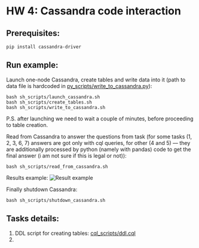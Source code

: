 # HW 4: Cassandra code interaction

## Prerequisites:
```
pip install cassandra-driver
```

## Run example:
Launch one-node Cassandra, create tables and write data into it (path to data file is hardcoded in [py_scripts/write_to_cassandra.py](py_scripts/write_to_cassandra.py)):
```
bash sh_scripts/launch_cassandra.sh
bash sh_scripts/create_tables.sh
bash sh_scripts/write_to_cassandra.sh
```
P.S. after launching we need to wait a couple of minutes, before proceeding to table creation. 

Read from Cassandra to answer the questions from task (for some tasks (1, 2, 3, 6, 7) answers are got only with cql queries, for other (4 and 5) 
–– they are additionally processed by python (namely with pandas) code to get the final answer (i am not sure if this is legal or not)):
```
bash sh_scripts/read_from_cassandra.sh
```

Results example:
![Result example](images/result.png)

Finally shutdown Cassandra:
```
bash sh_scripts/shutdown_cassandra.sh
```


## Tasks details:
1. DDL script for creating tables: [cql_scripts/ddl.cql](cql_scripts/ddl.cql)
1. 

